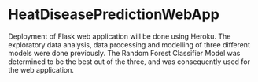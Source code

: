 # HeatDiseasePredictionWebApp
Deployment of Flask web application will be done using Heroku. The exploratory data analysis, data processing and modelling of three different models were done previously. The Random Forest Classifier Model was determined to be the best out of the three, and was consequently used for the web application.
